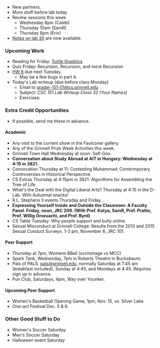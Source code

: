 * New partners.
* More stuff before lab today
* Review sessions this week
    * Wednesday 8pm (Caleb)
    * Thursday 10am (SamR)
    * Thursday 8pm (Erin)
* [Notes on lab 30](../handouts/writeup.30.html) are now available.

### Upcoming Work

* Reading for Friday:
  [Turtle Graphics](../readings/turtle-graphics-reading.html) 
* Quiz Friday: Recursion, Recursion, and more Recursion
* [HW 6](../assignments/assignment.06.html) due next Tuesday.
    * May be a few bugs in part A.
* Today's Lab writeup (due before class Monday)
    * Email to <grader-151-01@cs.grinnell.edu> 
    * Subject: _CSC 151 Lab Writeup Class 32 (Your Names)_
    * Exercises:

### Extra Credit Opportunities

* If possible, send me these in advance.

#### Academic

* Any visit to the current show in the Faulconer gallery.
* Any of the Grinnell Prize Week Activities this week.
* Grinnell Town Hall Wednesday at noon: Self-Gov.
* **Conversation about Study Abroad at AIT in Hungary: 
  Wednesday at 4:15 in 3821.**
* Convocation Thursday at 11: Contesting Muhammad: Contermporary Controversies
  in Historical Perspective
* CS Extras Thursday at 4:15pm in 3821: Algorithms for Assembling the Tree
  of Life.
* What's the Deal with the Digital Liberal Arts?  Thursday at 4:15 in
  the D-Lab.  With Autumnal snacks!
* R.L. Stephens II events Thursday and Friday.
* **Expressing Yourself Inside and Outside the Classroom: A Faculty Panel.
  Friday, noon, JRC 209. (With Prof. Katya, SamR, Prof. Praitis,
  Prof. Willig Onwuachi, and Prof. Byrd)**
* CS Table Tuesday: Why people support and bully online.
* Sexual Misconduct at Grinnell College: Results from the 2013 and 2015 
  Sexual Conduct Surveys.  1-3 pm, November 8, JRC 101.

#### Peer Support

* Thursday at 7pm, Womens BBall (scrimmage vs MCC)
* Spark Tank, Wednesday, 7pm in Roberts Theatre in Bucksbaum.
* Pals of PALS, pals@grinnell.edu, normally Saturday at 7:45 am (breakfast
  included), Sunday at 4:45, and Mondays at 4:45.  Requires sign up in 
  advance.  
* Pun Club, Saturdays, 4pm, Way over Younker.

#### Upcoming Peer Support

* Women's Basketball Opening Game, 1pm, Nov. 15, vs. Silver Lake.
* One-act Festival Dec. 5 & 6.

### Other Good Stuff to Do

* Women's Soccer Saturday
* Men's Soccer Saturday
* Halloween event Saturday
